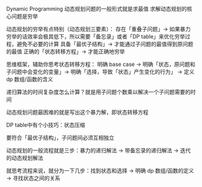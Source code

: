 Dynamic Programming
动态规划问题的一般形式就是求最值
求解动态规划的核心问题是穷举

动态规划的穷举有点特别（动态规划三要素）：
存在「重叠子问题」-> 如果暴力穷举的话效率会极其低下，所以需要「备忘录」或者「DP table」来优化穷举过程，避免不必要的计算
具备「最优子结构」-> 才能通过子问题的最值得到原问题的最值
正确的「状态转移方程」-> 才能正确地穷举

思维框架，辅助你思考状态转移方程：
明确 base case -> 明确「状态，原问题和子问题中会变化的变量」-> 明确「选择，导致「状态」产生变化的行为」 -> 定义 dp 数组/函数的含义

递归算法的时间复杂度怎么计算？就是用子问题个数乘以解决一个子问题需要的时间

动态规划问题最困难的就是写出这个暴力解，即状态转移方程

DP table中有个小技巧：状态压缩

要符合「最优子结构」，子问题间必须互相独立

动态规划的一般流程就是三步：暴力的递归解法 -> 带备忘录的递归解法 -> 迭代的动态规划解法

就思考流程来说，就分为一下几步：找到状态和选择 -> 明确 dp 数组/函数的定义 -> 寻找状态之间的关系